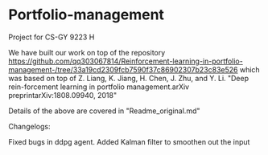 # Portfolio-management
Project for CS-GY 9223 H

We have built our work on top of the repository https://github.com/qq303067814/Reinforcement-learning-in-portfolio-management-/tree/33a19cd2309fcb7590f37c86902307b23c83e526 which was based on top of Z. Liang, K. Jiang, H. Chen, J. Zhu, and Y. Li. "Deep rein-forcement learning in portfolio management.arXiv preprintarXiv:1808.09940, 2018"

Details of the above are covered in "Readme_original.md"

Changelogs:

Fixed bugs in ddpg agent.
Added Kalman filter to smoothen out the input